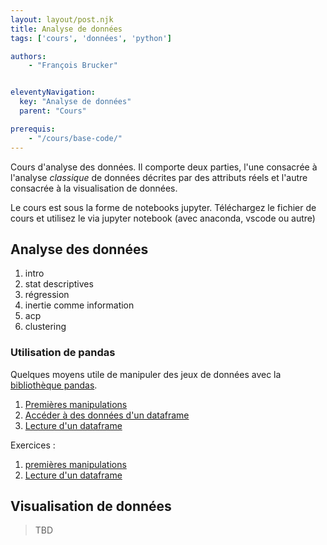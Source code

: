 ```yaml
---
layout: layout/post.njk
title: Analyse de données
tags: ['cours', 'données', 'python']

authors:
    - "François Brucker"


eleventyNavigation:
  key: "Analyse de données"
  parent: "Cours"

prerequis:
    - "/cours/base-code/"
---
```


<!-- début résumé -->

Cours d'analyse des données. Il comporte deux parties, l'une consacrée à l'analyse *classique* de données décrites par des attributs réels et l'autre consacrée à la visualisation de données.

<!-- fin résumé -->

Le cours est sous la forme de notebooks jupyter. Téléchargez le fichier de cours et utilisez le via jupyter notebook (avec anaconda, vscode ou autre)

## Analyse des données

1. intro
2. stat descriptives
3. régression
4. inertie comme information
5. acp
6. clustering

### Utilisation de pandas

Quelques moyens utile de manipuler des jeux de données avec la [bibliothèque pandas](https://pandas.pydata.org/docs/index.html).

1. [Premières manipulations](./notebooks/cours/1_cours_premières_manipulations.ipynb)
2. [Accéder à des données d'un dataframe](./notebooks/cours/2_cours_acceder_aux_dataframe.ipynb)
3. [Lecture d'un dataframe](./notebooks/cours/3_cours_lecture_données.ipynb)

Exercices :

1. [premières manipulations](./notebooks/exercices/1_à_vous_premières_manipulations.ipynb)
2. [Lecture d'un dataframe](./notebooks/exercices/2_à_vous_lecture_données.ipynb)

## Visualisation de données

> TBD
>

